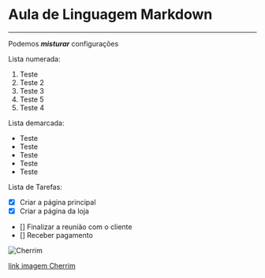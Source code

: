 # Aula de Linguagem Markdown
***
Podemos __*misturar*__ configurações

Lista numerada:
1. Teste
0. Teste 2
 1. Teste 3
 1. Teste 5
999. Teste 4

Lista demarcada:

* Teste
* Teste
* Teste
 * Teste
* Teste

Lista de Tarefas:

- [x] Criar a página principal
- [x] Criar a página da loja
- [] Finalizar a reunião com o cliente
- [] Receber pagamento

![Cherrim](https://www.google.com/url?sa=i&url=https%3A%2F%2Fferalfront.com%2Fthread%2F2448804-the-verity-guild-pmd-rp%2F&psig=AOvVaw2NbvUj-9SdcIebV-5h3RPH&ust=1604454886261000&source=images&cd=vfe&ved=0CAIQjRxqFwoTCJjU7a2i5ewCFQAAAAAdAAAAABAD)

[link imagem Cherrim](https://www.google.com/url?sa=i&url=https%3A%2F%2Fferalfront.com%2Fthread%2F2448804-the-verity-guild-pmd-rp%2F&psig=AOvVaw2NbvUj-9SdcIebV-5h3RPH&ust=1604454886261000&source=images&cd=vfe&ved=0CAIQjRxqFwoTCJjU7a2i5ewCFQAAAAAdAAAAABAD)




